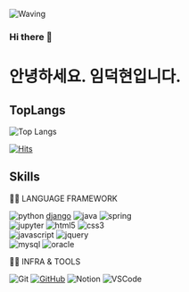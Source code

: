 ![Waving](https://capsule-render.vercel.app/api?type=waving&height=150&text=%20%20%20CODING!&fontAlign=40&fontAlignY=40&color=gradient)

### Hi there 👋

# 안녕하세요. 임덕현입니다.
<!-- 
## 저는 지난 3년 동안 엣데이터에서 자바 개발자로 근무하였습니다. 
다양한 프로젝트와 팀원들과의 협업을 통해 성장할 수 있는 기회를 얻었고, 
이를 바탕으로 새 회사에서도 더 나은 성과를 내기 위해 최선을 다하겠습니다. 
새로운 환경에서도 빠르게 적응하고, 팀원들과 원활한 소통을 통해 
함께 발전해 나가고 싶습니다. 많은 지도와 피드백 부탁드립니다. 

## 감사합니다. -->

## TopLangs
![Top Langs](https://github-readme-stats.vercel.app/api/top-langs/?username=limforever00&layout=compact)

[![Hits](https://hits.seeyoufarm.com/api/count/incr/badge.svg?url=https%3A%2F%2Fgithub.com%2Flimforever00%2Flimforever00&count_bg=%2379C83D&title_bg=%23555555&icon=&icon_color=%23E7E7E7&title=hits&edge_flat=false)](https://hits.seeyoufarm.com)

<!--
**limforever00/limforever00** is a ✨ _special_ ✨ repository because its `README.md` (this file) appears on your GitHub profile.

Here are some ideas to get you started:

- 🔭 I’m currently working on ...
- 🌱 I’m currently learning ...
- 👯 I’m looking to collaborate on ...
- 🤔 I’m looking for help with ...
- 💬 Ask me about ...
- 📫 How to reach me: ...
- 😄 Pronouns: ...
- ⚡ Fun fact: ...
-->

## Skills
👨‍💻 LANGUAGE FRAMEWORK  

![python](https://img.shields.io/badge/python-3776AB.svg?&style=for-the-badge&logo=python&logoColor=white)
[django](https://img.shields.io/badge/django-092E20.svg?&style=for-the-badge&logo=django&logoColor=white)
![java](https://img.shields.io/badge/java-3776AB.svg?&style=for-the-badge&logo=java&logoColor=white)
![spring](https://img.shields.io/badge/spring-6DB33F.svg?&style=for-the-badge&logo=spring&logoColor=white)  
![jupyter](https://img.shields.io/badge/jupyter%20notebook-F37626.svg?&style=for-the-badge&logo=jupyter&logoColor=white) 
![html5](https://img.shields.io/badge/html5-E34F26.svg?&style=for-the-badge&logo=html5&logoColor=white) 
![css3](https://img.shields.io/badge/css3-1572B6.svg?&style=for-the-badge&logo=css3&logoColor=white)  
![javascript](https://img.shields.io/badge/javascript-F7DF1E.svg?&style=for-the-badge&logo=javascript&logoColor=white) 
![jquery](https://img.shields.io/badge/jquery-0769AD.svg?&style=for-the-badge&logo=jquery&logoColor=white)  
![mysql](https://img.shields.io/badge/mysql-4479A1.svg?&style=for-the-badge&logo=mysql&logoColor=white)
![oracle](https://img.shields.io/badge/oracle-F80000.svg?&style=for-the-badge&logo=oracle&logoColor=white)
<!-- * HTML
* CSS
* JAVASCRIPT
* JQuery
* MySQL -->

👨‍💻 INFRA & TOOLS
<!-- * Git
* GitHub
* Notion 
* VSCode -->
![Git](https://img.shields.io/badge/Git-F05032.svg?&style=for-the-badge&logo=Git&logoColor=white)
[![GitHub](https://img.shields.io/badge/GitHub-181717.svg?&style=for-the-badge&logo=GitHub&logoColor=white)](https://github.com/limforever00)
![Notion](https://img.shields.io/badge/Notion-000000.svg?&style=for-the-badge&logo=Notion&logoColor=white)
![VSCode](https://img.shields.io/badge/VSCode-181717.svg?&style=for-the-badge&logo=VSCode&logoColor=white)

